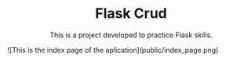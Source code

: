 <h1 align="center">
    <span>Flask Crud</span>
</h1>

<div align="center">
    <p>This is a project developed to practice Flask skills.</p>
</div>


<div>
![This is the index page of the aplication](public/index_page.png)
</div>